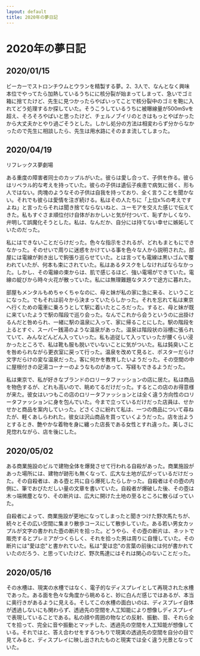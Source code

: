 ```yaml
---
layout: default
title: 2020年の夢日記
---
```


# 2020年の夢日記


<a id="1"></a>
<a href="#1"></a>
## 2020/01/15

ビーカーでストロンチウムとウランを精製する夢。2、3人で、なんとなく興味本位でやってたら加熱しているうちにに核分裂が始まってしまって、急いでゴミ箱に捨てたけど、先生に見つかったらやばいってことで核分裂中のゴミを鞄に入れてどう処理するか探していた。そうこうしているうちに被曝線量が500mSvを超え、そろそろやばいと思ったけど、チェルノブイリのときはもっとやばかったから大丈夫かとやり過ごそうとした。しかし処分の方法は相変わらず分からなかったので先生に相談したら、先生は用水路にそのまま流してしまった。


<a id="2"></a>
<a href="#2"></a>
## 2020/04/19

リフレックス夢劇場

ある重度の障害者同士のカップルがいた。彼らは愛し合って、子供を作る。彼らはリベラル的な考えを持っていた。彼らの子供は遺伝子疾患で病気に弱く、形も人ではない。肉塊のようなその子供は自我を持っており、全く言うことを聞かない。それでも彼らは愛情を注ぎ続ける。私はその人たちに「上位x%の考えですよね」と言ったらそれは聞き捨てならないねと、ユーモアを交えた感じで伝えてきた。私もすぐさま順位付け自体がおかしいと気が付ついて、恥ずかしくなり、弁明して誤魔化そうとした。私は、なんだか、自分には持てない幸せに嫉妬していたのだった。

私にはできないことだらけだった。色々な指示をされるが、どれもまともにできなかった。そのせいで周りに迷惑をかけている事を色々な人から説明された。部屋には電線が剥き出しで鉤張り巡らせていた。とは言っても電線は黒いゴムで覆われていたが、何本も束にされていた。私はあるタスクをしなければならなかった。しかし、その電線の束からは、肌で感じるほど、強い電場ができていた。電線の綻びから時々火花が散っていた。私には無理難題なタスクで途方に暮れた。

部屋もメンタルもめちゃくちゃなのに、母と妹が私の家に急に来る、ということになった。でもそれは前々から決まっていたらしかった。それを忘れて私は東京へ行くための電車に乗ろうとして駅に着いたところだった。すると、母と妹が既に来ていたようで駅の階段で巡り会った。なんでこれから会うというのに出掛けるんだと咎められ、一緒に駅の温泉に入って、家に帰ることにした。駅の階段を上るとすぐ、スーパー銭湯のような温泉があった。温泉は階段状の浴槽に張られていて、みんなどんどん入っていった。私も追従して入っていったが腰くらい浸かったところで、私は靴も服も脱いでいないことに気がついた。私は鈍臭いことを咎められながら更衣室に戻って行った。温泉を改めて見ると、ポスターだらけ文字だらけの変な温泉だった。客に何かを教育したいようだった。その空間の中に屋根付きの足湯コーナーのようなものがあって、写経もできるようだった。

私は東京で、私が好きなブランドのロリータファッションの店に居た。私は商品を物色するが、どれも高いので、眺めてるだけだった。するとこの店のお得意様が来た。彼女はいつもこの店のロリータファッションとは全く違う方向性のロリータファッションに身を包んでいた。今まで立っているだけだった店員は、せかせかと商品を案内していった。どさくさに紛れて私は、一つの商品について尋ねたが、軽くあしらわれた。彼女は沢山商品を買っていくようだった。店を出ようとするとき、艶やかな着物を身に纏った店長である女性とすれ違った。美しさに見惚れながら、店を後にした。


<a id="3"></a>
<a href="#3"></a>
## 2020/05/02

ある商業施設のビルで建物全体を爆発させて行われる自殺があった。商業施設があった場所には、建物が跡形も無くなって、広大な土地が広がっているだけだった。その自殺者は、ある壺と共に自ら爆死したらしかった。自殺者はその壺の内側に、筆でおびただしい量の文章を書いていた。自殺者が爆破した後、その壺は木っ端微塵となり、その断片は、広大に開けた土地の至るところに散らばっていた。

自殺者によって、商業施設が更地になってしまったと聞きつけた野次馬たちが、続々とその広い空間に集まり散歩コースにして散歩していた。ある若い男女カップルが文字の書かれた壺の断片を拾った。どうやら、その壺の断片は、ネットで販売するとプレミアがつくらしく、それを拾った男は周りに自慢していた。その断片には"愛は恋"と書かれていた。私は"愛は恋"の言葉の前後には何が書かれていたのだろう、と思っていたけど、野次馬達にはそれは関心のないことだった。



<a id="4"></a>
<a href="#4"></a>
## 2020/05/16
その水槽は、現実の水槽ではなく、電子的なディスプレイとして再現された水槽であった。ある面を色々な角度から眺めると、妙に白んだ感じではあるが、本当に奥行きがあるように見える。そしてこの水槽の面白いのは、ディスプレイ自体が透過しないにも関わらず、透過先の空間を人工知能により想像しディスプレイで表現していることである。私の顔や周囲の物などの反射、振動、音、それら全てを拾って、完全に音や振動とマッチした、透過先の空間を人工知能が想像している。それではと、答え合わせをするつもりで現実の透過先の空間を自分の目で見てみると、ディスプレイに映し出されたものと現実では全く違う光景となっていた。
